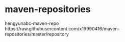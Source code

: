 # maven-repositories

   <repositories>
        <repository>
            <id>hengyunabc-maven-repo</id>
            <url>https://raw.githubusercontent.com/x19990416/maven-repositories/master/repository</url>
        </repository>
    </repositories>
